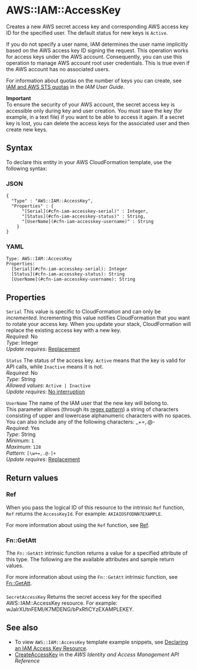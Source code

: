 # AWS::IAM::AccessKey<a name="aws-properties-iam-accesskey"></a>

Creates a new AWS secret access key and corresponding AWS access key ID for the specified user\. The default status for new keys is `Active`\.

If you do not specify a user name, IAM determines the user name implicitly based on the AWS access key ID signing the request\. This operation works for access keys under the AWS account\. Consequently, you can use this operation to manage AWS account root user credentials\. This is true even if the AWS account has no associated users\.

For information about quotas on the number of keys you can create, see [IAM and AWS STS quotas](https://docs.aws.amazon.com/IAM/latest/UserGuide/reference_iam-quotas.html) in the _IAM User Guide_\.

**Important**  
To ensure the security of your AWS account, the secret access key is accessible only during key and user creation\. You must save the key \(for example, in a text file\) if you want to be able to access it again\. If a secret key is lost, you can delete the access keys for the associated user and then create new keys\.

## Syntax<a name="aws-properties-iam-accesskey-syntax"></a>

To declare this entity in your AWS CloudFormation template, use the following syntax:

### JSON<a name="aws-properties-iam-accesskey-syntax.json"></a>

```
{
  "Type" : "AWS::IAM::AccessKey",
  "Properties" : {
      "[Serial](#cfn-iam-accesskey-serial)" : Integer,
      "[Status](#cfn-iam-accesskey-status)" : String,
      "[UserName](#cfn-iam-accesskey-username)" : String
    }
}
```

### YAML<a name="aws-properties-iam-accesskey-syntax.yaml"></a>

```
Type: AWS::IAM::AccessKey
Properties:
  [Serial](#cfn-iam-accesskey-serial): Integer
  [Status](#cfn-iam-accesskey-status): String
  [UserName](#cfn-iam-accesskey-username): String
```

## Properties<a name="aws-properties-iam-accesskey-properties"></a>

`Serial` <a name="cfn-iam-accesskey-serial"></a>
This value is specific to CloudFormation and can only be _incremented_\. Incrementing this value notifies CloudFormation that you want to rotate your access key\. When you update your stack, CloudFormation will replace the existing access key with a new key\.  
_Required_: No  
_Type_: Integer  
_Update requires_: [Replacement](https://docs.aws.amazon.com/AWSCloudFormation/latest/UserGuide/using-cfn-updating-stacks-update-behaviors.html#update-replacement)

`Status` <a name="cfn-iam-accesskey-status"></a>
The status of the access key\. `Active` means that the key is valid for API calls, while `Inactive` means it is not\.  
_Required_: No  
_Type_: String  
_Allowed values_: `Active | Inactive`  
_Update requires_: [No interruption](https://docs.aws.amazon.com/AWSCloudFormation/latest/UserGuide/using-cfn-updating-stacks-update-behaviors.html#update-no-interrupt)

`UserName` <a name="cfn-iam-accesskey-username"></a>
The name of the IAM user that the new key will belong to\.  
This parameter allows \(through its [regex pattern](http://wikipedia.org/wiki/regex)\) a string of characters consisting of upper and lowercase alphanumeric characters with no spaces\. You can also include any of the following characters: \_\+=,\.@\-  
_Required_: Yes  
_Type_: String  
_Minimum_: `1`  
_Maximum_: `128`  
_Pattern_: `[\w+=,.@-]+`  
_Update requires_: [Replacement](https://docs.aws.amazon.com/AWSCloudFormation/latest/UserGuide/using-cfn-updating-stacks-update-behaviors.html#update-replacement)

## Return values<a name="aws-properties-iam-accesskey-return-values"></a>

### Ref<a name="aws-properties-iam-accesskey-return-values-ref"></a>

When you pass the logical ID of this resource to the intrinsic `Ref` function, `Ref` returns the `AccessKeyId`\. For example: `AKIAIOSFODNN7EXAMPLE`\.

For more information about using the `Ref` function, see [Ref](https://docs.aws.amazon.com/AWSCloudFormation/latest/UserGuide/intrinsic-function-reference-ref.html)\.

### Fn::GetAtt<a name="aws-properties-iam-accesskey-return-values-fn--getatt"></a>

The `Fn::GetAtt` intrinsic function returns a value for a specified attribute of this type\. The following are the available attributes and sample return values\.

For more information about using the `Fn::GetAtt` intrinsic function, see [Fn::GetAtt](https://docs.aws.amazon.com/AWSCloudFormation/latest/UserGuide/intrinsic-function-reference-getatt.html)\.

#### <a name="aws-properties-iam-accesskey-return-values-fn--getatt-fn--getatt"></a>

`SecretAccessKey` <a name="SecretAccessKey-fn::getatt"></a>
Returns the secret access key for the specified AWS::IAM::AccessKey resource\. For example: wJalrXUtnFEMI/K7MDENG/bPxRfiCYzEXAMPLEKEY\.

## See also<a name="aws-properties-iam-accesskey--seealso"></a>

- To view `AWS::IAM::AccessKey` template example snippets, see [Declaring an IAM Access Key Resource](https://docs.aws.amazon.com/AWSCloudFormation/latest/UserGuide/quickref-iam.html#scenario-iam-accesskey)\.
- [CreateAccessKey](https://docs.aws.amazon.com/IAM/latest/APIReference/API_CreateAccessKey.html) in the _AWS Identity and Access Management API Reference_
